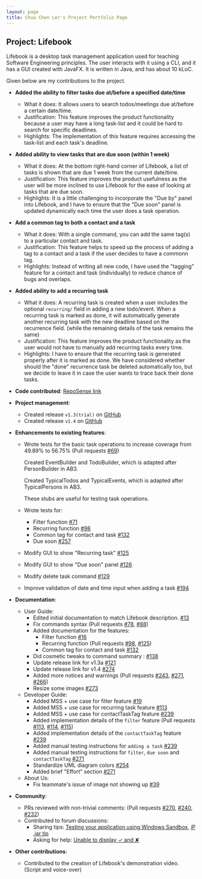 ```yaml
---
layout: page
title: Chua Chen Ler's Project Portfolio Page
---
```


## Project: Lifebook

Lifebook is a desktop task management application used for teaching Software Engineering principles. The user interacts with it using a CLI, and it has a GUI created with JavaFX. It is written in Java, and has about 10 kLoC.

Given below are my contributions to the project.

* **Added the ability to filter tasks due at/before a specified date/time**
  * What it does: It allows users to search todos/meetings due at/before a certain date/time.
  * Justification: This feature improves the product functionality because a user may have a long task-list and it could be hard to search for specific deadlines.
  * Highlights: The implementation of this feature requires accessing the task-list and each task's deadline.

* **Added ability to view tasks that are due soon (within 1 week)**
  * What it does: At the bottom right-hand corner of Lifebook, a list of tasks is shown that are due 1 week from the current date/time.
  * Justification: This feature improves the product usefulness as the user will be more inclined to use Lifebook for the ease of looking at tasks that are due soon.
  * Highlights: It is a little challenging to incorporate the "Due by" panel into Lifebook, and I have to ensure that the "Due soon" panel is updated dynamically each time the user does a task operation.

* **Add a common tag to both a contact and a task**
  * What it does: With a single command, you can add the same tag(s) to a particular contact and task.
  * Justification: This feature helps to speed up the process of adding a tag to a contact and a task if the user decides to have a commonn tag.
  * Highlights: Instead of writing all new code, I have used the "tagging" feature for a contact and task (individually) to reduce chance of bugs and overlaps.

* **Added ability to add a recurring task**
  * What it does: A recurring task is created when a user includes the optional `recurring/` field in adding a new todo/event.
                  When a recurring task is marked as done, it will automatically generate another recurring task with the new deadline based on the recurrence field. (while the remaining details of the task remains the same)
  * Justification: This feature improves the product functionality as the user would not have to manually add recurring tasks every time.
  * Highlights: I have to ensure that the recurring task is generated properly after it is marked as done. We have considered whether should the "done" recurrence task be deleted automatically too, but we decide to leave it in case the user wants to trace back their done tasks.

* **Code contributed**: [RepoSense link](https://nus-cs2103-ay2021s1.github.io/tp-dashboard/#breakdown=true&search=f12&sort=groupTitle&sortWithin=title&since=2020-08-14&timeframe=commit&mergegroup=&groupSelect=groupByRepos&checkedFileTypes=docs~functional-code~test-code~other&tabOpen=true&tabType=authorship&tabAuthor=lerxcl&tabRepo=AY2021S1-CS2103T-F12-4%2Ftp%5Bmaster%5D&authorshipIsMergeGroup=false&authorshipFileTypes=docs~functional-code~test-code~other)

* **Project management**:
  * Created release `v1.3(trial)` on [GitHub](https://github.com/AY2021S1-CS2103T-F12-4/tp/releases/tag/v1.3a)
  * Created release `v1.4` on [GitHub](https://github.com/AY2021S1-CS2103T-F12-4/tp/releases/tag/v1.4)

* **Enhancements to existing features**:
  * Wrote tests for the basic task operations to increase coverage from 49.89% to 56.75% (Pull requests [\#69](https://github.com/AY2021S1-CS2103T-F12-4/tp/pull/69))

    Created EventBuilder and TodoBuilder, which is adapted after PersonBuilder in AB3.

    Created TypicalTodos and TypicalEvents, which is adapted after TypicalPersons in AB3.

    These stubs are useful for testing task operations.

  * Wrote tests for:
    - Filter function [\#71](https://github.com/AY2021S1-CS2103T-F12-4/tp/pull/71)
    - Recurring function [\#98](https://github.com/AY2021S1-CS2103T-F12-4/tp/pull/98)
    - Common tag for contact and task [\#132](https://github.com/AY2021S1-CS2103T-F12-4/tp/pull/132)
    - Due soon [\#257](https://github.com/AY2021S1-CS2103T-F12-4/tp/pull/257)

  * Modify GUI to show "Recurring task" [\#125](https://github.com/AY2021S1-CS2103T-F12-4/tp/pull/125)
  * Modify GUI to show "Due soon" panel [\#126](https://github.com/AY2021S1-CS2103T-F12-4/tp/pull/126)

  * Modify delete task command [\#129](https://github.com/AY2021S1-CS2103T-F12-4/tp/pull/129)
  * Improve validation of date and time input when adding a task [\#194](https://github.com/AY2021S1-CS2103T-F12-4/tp/pull/194)

* **Documentation**:
  * User Guide:
    * Edited initial documentation to match Lifebook description. [\#13](https://github.com/AY2021S1-CS2103T-F12-4/tp/pull/13)
    * Fix commands syntax (Pull requests [\#78](https://github.com/AY2021S1-CS2103T-F12-4/tp/pull/78), [\#88](https://github.com/AY2021S1-CS2103T-F12-4/tp/pull/88))
    * Added documentation for the features:
        - Filter function [\#16](https://github.com/AY2021S1-CS2103T-F12-4/tp/pull/16)
        - Recurring function (Pull requests [\#98](https://github.com/AY2021S1-CS2103T-F12-4/tp/pull/98), [\#125](https://github.com/AY2021S1-CS2103T-F12-4/tp/pull/125))
        - Common tag for contact and task [\#132](https://github.com/AY2021S1-CS2103T-F12-4/tp/pull/132)
    * Did cosmetic tweaks to command summary : [\#138](https://github.com/AY2021S1-CS2103T-F12-4/tp/pull/138)
    * Update release link for v1.3a [\#121](https://github.com/AY2021S1-CS2103T-F12-4/tp/pull/121)
    * Update release link for v1.4 [\#274](https://github.com/AY2021S1-CS2103T-F12-4/tp/pull/274)
    * Added more notices and warnings (Pull requests [\#243](https://github.com/AY2021S1-CS2103T-F12-4/tp/pull/243), [\#271](https://github.com/AY2021S1-CS2103T-F12-4/tp/pull/271), [\#266](https://github.com/AY2021S1-CS2103T-F12-4/tp/pull/266))
    * Resize some images [\#273](https://github.com/AY2021S1-CS2103T-F12-4/tp/pull/273)
  * Developer Guide:
    * Added MSS + use case for filter feature [\#19](https://github.com/AY2021S1-CS2103T-F12-4/tp/pull/19)
    * Added MSS + use case for recurring task feature [\#113](https://github.com/AY2021S1-CS2103T-F12-4/tp/pull/113)
    * Added MSS + use case for contactTaskTag feature [\#239](https://github.com/AY2021S1-CS2103T-F12-4/tp/pull/239)
    * Added implementation details of the `filter` feature (Pull requests [\#113](https://github.com/AY2021S1-CS2103T-F12-4/tp/pull/113), [\#114](https://github.com/AY2021S1-CS2103T-F12-4/tp/pull/114), [\#115](https://github.com/AY2021S1-CS2103T-F12-4/tp/pull/115))
    * Added implementation details of the `contactTaskTag` feature [\#239](https://github.com/AY2021S1-CS2103T-F12-4/tp/pull/239)
    * Added manual testing instructions for `adding a task` [\#239](https://github.com/AY2021S1-CS2103T-F12-4/tp/pull/239)
    * Added manual testing instructions for `filter`, `due soon` and `contactTaskTag` [\#271](https://github.com/AY2021S1-CS2103T-F12-4/tp/pull/271)
    * Standardize UML diagram colors [\#254](https://github.com/AY2021S1-CS2103T-F12-4/tp/pull/242)
    * Added brief "Effort" section [\#271](https://github.com/AY2021S1-CS2103T-F12-4/tp/pull/271)
  * About Us:
    * Fix teammate's issue of image not showing up [\#39](https://github.com/AY2021S1-CS2103T-F12-4/tp/pull/39)

* **Community**:
  * PRs reviewed with non-trivial comments: (Pull requests [\#270](https://github.com/AY2021S1-CS2103T-F12-4/tp/pull/270), [\#240](https://github.com/AY2021S1-CS2103T-F12-4/tp/pull/240), [\#232](https://github.com/AY2021S1-CS2103T-F12-4/tp/pull/232))
  * Contributed to forum discussions:
    - Sharing tips: [Testing your application using Windows Sandbox](https://github.com/nus-cs2103-AY2021S1/forum/issues/227), [iP .jar tip](https://github.com/nus-cs2103-AY2021S1/forum/issues/174)
    - Asking for help: [Unable to display ✓ and ✘](https://github.com/nus-cs2103-AY2021S1/forum/issues/64)

* **Other contributions**:
  * Contributed to the creation of Lifebook's demonstration video. (Script and voice-over)

